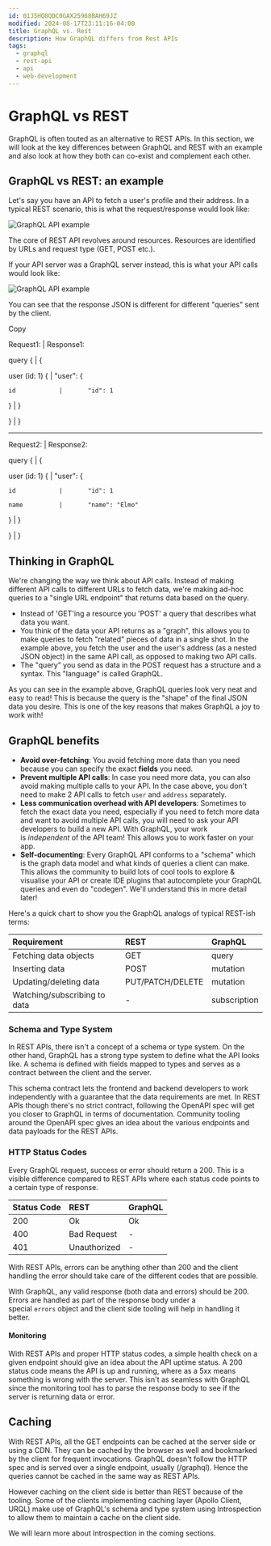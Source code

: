```yaml
---
id: 01J5HQ8QDC0GAX25968BAH69JZ
modified: 2024-08-17T23:11:16-04:00
title: GraphQL vs. Rest
description: How GraphQL differs from Rest APIs
tags:
  - graphql
  - rest-api
  - api
  - web-development
---
```

# GraphQL vs REST

GraphQL is often touted as an alternative to REST APIs. In this section, we will look at the key differences between GraphQL and REST with an example and also look at how they both can co-exist and complement each other.

## GraphQL vs REST: an example

Let's say you have an API to fetch a user's profile and their address. In a typical REST scenario, this is what the request/response would look like:

![GraphQL API example](https://graphql-engine-cdn.hasura.io/learn-hasura/assets/graphql-react/rest-api.png)

The core of REST API revolves around resources. Resources are identified by URLs and request type (GET, POST etc.).

If your API server was a GraphQL server instead, this is what your API calls would look like:

![GraphQL API example](https://graphql-engine-cdn.hasura.io/learn-hasura/assets/graphql-react/graphql-api.gif)

You can see that the response JSON is different for different "queries" sent by the client.

Copy

Request1:         |  Response1:

query {           |  {

  user (id: 1) {  |    "user": {

    id            |       "id": 1

  }               |     }

}                 |  }

----------------------------------------

Request2:         |   Response2:

query {           |   {

  user (id: 1) {  |     "user": {

    id            |       "id": 1

    name          |       "name": "Elmo"

  }               |     }

}                 |   }

## Thinking in GraphQL

We're changing the way we think about API calls. Instead of making different API calls to different URLs to fetch data, we're making ad-hoc queries to a "single URL endpoint" that returns data based on the query.

- Instead of 'GET'ing a resource you 'POST' a query that describes what data you want.
- You think of the data your API returns as a "graph", this allows you to make queries to fetch "related" pieces of data in a single shot. In the example above, you fetch the user and the user's address (as a nested JSON object) in the same API call, as opposed to making two API calls.
- The "query" you send as data in the POST request has a structure and a syntax. This "language" is called GraphQL.

As you can see in the example above, GraphQL queries look very neat and easy to read! This is because the query is the "shape" of the final JSON data you desire. This is one of the key reasons that makes GraphQL a joy to work with!

## GraphQL benefits

- **Avoid over-fetching**: You avoid fetching more data than you need because you can specify the exact **fields** you need.
- **Prevent multiple API calls**: In case you need more data, you can also avoid making multiple calls to your API. In the case above, you don't need to make 2 API calls to fetch `user` and `address` separately.
- **Less communication overhead with API developers**: Sometimes to fetch the exact data you need, especially if you need to fetch more data and want to avoid multiple API calls, you will need to ask your API developers to build a new API. With GraphQL, your work is _independent_ of the API team! This allows you to work faster on your app.
- **Self-documenting**: Every GraphQL API conforms to a "schema" which is the graph data model and what kinds of queries a client can make. This allows the community to build lots of cool tools to explore & visualise your API or create IDE plugins that autocomplete your GraphQL queries and even do "codegen". We'll understand this in more detail later!

Here's a quick chart to show you the GraphQL analogs of typical REST-ish terms:

|Requirement|REST|GraphQL|
|:--|:--|:--|
|Fetching data objects|GET|query|
|Inserting data|POST|mutation|
|Updating/deleting data|PUT/PATCH/DELETE|mutation|
|Watching/subscribing to data|-|subscription|

### Schema and Type System

In REST APIs, there isn't a concept of a schema or type system. On the other hand, GraphQL has a strong type system to define what the API looks like. A schema is defined with fields mapped to types and serves as a contract between the client and the server.

This schema contract lets the frontend and backend developers to work independently with a guarantee that the data requirements are met. In REST APIs though there's no strict contract, following the OpenAPI spec will get you closer to GraphQL in terms of documentation. Community tooling around the OpenAPI spec gives an idea about the various endpoints and data payloads for the REST APIs.

### HTTP Status Codes

Every GraphQL request, success or error should return a 200. This is a visible difference compared to REST APIs where each status code points to a certain type of response.

|Status Code|REST|GraphQL|
|:--|:--|:--|
|200|Ok|Ok|
|400|Bad Request|-|
|401|Unauthorized|-|

With REST APIs, errors can be anything other than 200 and the client handling the error should take care of the different codes that are possible.

With GraphQL, any valid response (both data and errors) should be 200. Errors are handled as part of the response body under a special `errors` object and the client side tooling will help in handling it better.

#### Monitoring

With REST APIs and proper HTTP status codes, a simple health check on a given endpoint should give an idea about the API uptime status. A 200 status code means the API is up and running, where as a 5xx means something is wrong with the server. This isn't as seamless with GraphQL since the monitoring tool has to parse the response body to see if the server is returning data or error.

## Caching

With REST APIs, all the GET endpoints can be cached at the server side or using a CDN. They can be cached by the browser as well and bookmarked by the client for frequent invocations. GraphQL doesn't follow the HTTP spec and is served over a single endpoint, usually (/graphql). Hence the queries cannot be cached in the same way as REST APIs.

However caching on the client side is better than REST because of the tooling. Some of the clients implementing caching layer (Apollo Client, URQL) make use of GraphQL's schema and type system using Introspection to allow them to maintain a cache on the client side.

We will learn more about Introspection in the coming sections.